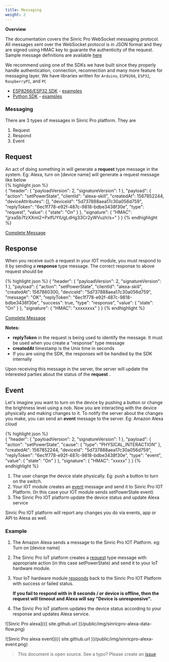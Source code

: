 ```yaml
---
title: Messaging
weight: 2
---
```

 

**Overview**

The documentation covers the Sinric Pro WebSocket messaging protocol. All messages sent over the WebSocket protocol is in JSON format and they are signed using HMAC key  to guarante the authenticity of the request. Sample message definitions are available [here](https://github.com/sinricpro/sample_messages)

We recommend using one of the SDKs we have built since they properly handle authentication, connection, reconnection and many more feature for messaging layer. We have libraries written for `Arduino`, `ESP8266`, `ESP32`, `RaspberryPI`, and `PC`

-   [ESP8266/ESP32 SDK](https://github.com/sinricpro/esp8266-esp32-sdk) - [examples](https://github.com/sinricpro/esp8266-esp32-sdk/tree/master/examples)
-   [Python SDK](https://github.com/sinricpro/python-sdk)  - [examples](https://github.com/sinricpro/python-examples)

### Messaging

There are 3 types of messages in Sinric Pro platform. They are

 1. Request
 2. Respond
 3. Event

## Request
An act of doing something in will generate a **request** type message in the system. Eg: Alexa, turn on [device name] will generate a request message like below  
{% highlight json %}   
{
    "header": {
        "payloadVersion": 2,
        "signatureVersion": 1
    },
    "payload": {
        "action": "setPowerState",
        "clientId": "alexa-skill",
        "createdAt": 1567852244,
        "deviceAttributes": [],
        "deviceId": "5d737888aea17c30a056d759",
        "replyToken": "6ec1f778-e92f-487c-9818-bdbe3438f30e",
        "type": "request",
        "value": {
            "state": "On"
        }
    },
    "signature": {
        "HMAC": "jjrxa5b7fzXXml2+PxlfUYIUgLdHg33Cr2yWVuzlr/s="
    }
}
{% endhighlight %}
 
[Complete Message](https://github.com/sinricpro/sample_messages/blob/master/01_PowerState/01_setPowerState/01_Request.json)


## Response
 When you receive such a request in your IOT module, you must respond to it by sending a **response** type message. The correct response to above request should be

{% highlight json %}
{
    "header": {
        "payloadVersion": 2,
        "signatureVersion": 1
    },
    "payload": {
        "action": "setPowerState",
        "clientId": "alexa-skill",
        "createdAt": 1567860300,
        "deviceId": "5d737888aea17c30a056d759",
        "message": "OK",
        "replyToken": "6ec1f778-e92f-487c-9818-bdbe3438f30e",
        "success": true,
        "type": "response",
        "value": {
            "state": "On"
        }
    },
    "signature": {
        "HMAC": "xxxxxxxx"
    }
}
{% endhighlight %}

[Complete Message](https://github.com/sinricpro/sample_messages/blob/master/01_PowerState/01_setPowerState/02_Response.json)

**Notes:**

* **replyToken** in the request is being used to identify the message. It must be used when you create a "response" type message
* **createdAt** timestamp is the Unix time in seconds
* If you are using the SDK, the responses will be handled by the SDK internally

Upon receiving this message in the server, the server will update the interested parties about the status of the **request** .

## Event
Let's imagine you want to turn on the device by pushing a button or change the brightness level using a nob. Now you are interacting with the device physically and making changes to it. To notify the server about the changes you make, you can send an **event**  message to the server. Eg: Amazon Alexa cloud

{% highlight json %}   
{
    "header": {
        "payloadVersion": 2,
        "signatureVersion": 1
    },
    "payload": {
        "action": "setPowerState",
        "cause": {
            "type": "PHYSICAL_INTERACTION"
        },
        "createdAt": 1567852244,
        "deviceId": "5d737888aea17c30a056d759",
        "replyToken": "6ec1f778-e92f-487c-9818-bdbe3438f30e",
        "type": "event",
        "value": {
            "state": "On"
        }
    },
    "signature": {
        "HMAC": "xxxxx"
    }
}
 {% endhighlight %}
  
 

1.  The user change the device state physically. Eg: push a button to turn on the switch. 
2.  Your IOT module creates an [event](https://github.com/sinricpro/sample_messages/blob/master/01_PowerState/01_setPowerState/03_Event.json) message and send it to Sinric Pro IOT Platform. (In this case your IOT module sends setPowerState event)
3.  The Sinric Pro IOT platform update the device status and update Alexa service

Sinric Pro IOT platform will report any changes you do via events, app or API to Alexa as well. 

### Example

1. The Amazon Alexa sends a message to the Sinric Pro IOT Platform. eg: Turn on [device name]
2. The Sinric Pro IoT platform creates a [request](https://github.com/sinricpro/sample_messages/blob/master/01_PowerState/01_setPowerState/01_Request.json) type message with appropriate action (in this case setPowerState) and send it to your IoT hardware module.
3. Your IoT hardware module [responds](https://github.com/sinricpro/sample_messages/blob/master/01_PowerState/01_setPowerState/02_Response.json) back to the Sinric Pro IOT Platform with success or failed status. 

   **If you fail to respond with in 8 seconds / or device is offline, then the request will timeout and Alexa will say "Device is unresponsive".**

4. The Sinric Pro IoT platform updates the device status according to your response and updates Alexa service. 

 
![Sinric Pro alexa]({{ site.github.url }}/public/img/sinricpro-alexa-data-flow.png)



![Sinric Pro alexa event]({{ site.github.url }}/public/img/sinricpro-alexa-event.png)
> This document is open source. See a typo? Please create an [issue](https://github.com/sinricpro/help-docs)